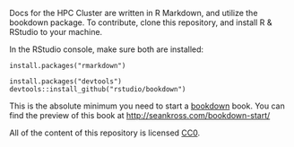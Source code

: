 
Docs for the HPC Cluster are written in R Markdown, and utilize the bookdown package. To contribute, clone this repository, and install R & RStudio to your machine.


In the RStudio console, make sure both are installed:



```
install.packages("rmarkdown")
```

```
install.packages("devtools")
devtools::install_github("rstudio/bookdown")
```


This is the absolute minimum you need to start a [bookdown](https://bookdown.org/home/about.html) book. You can find the
preview of this book at http://seankross.com/bookdown-start/

All of the content of this repository is licensed 
[CC0](https://creativecommons.org/publicdomain/zero/1.0/).
